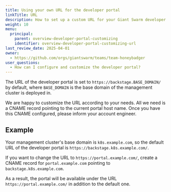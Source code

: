 ```yaml
---
title: Using your own URL for the developer portal
linkTitle: URL
description: How to set up a custom URL for your Giant Swarm developer portal
weight: 10
menu:
  principal:
    parent: overview-developer-portal-customizing
    identifier: overview-developer-portal-customizing-url
last_review_date: 2025-04-01
owner:
  - https://github.com/orgs/giantswarm/teams/team-honeybadger
user_questions:
  - How can I configure and customize the developer portal?
---
```


The URL of the developer portal is set to `https://backstage.BASE_DOMAIN/` by default, where `BASE_DOMAIN` is the base domain of the management cluster is deployed in.

We are happy to customize the URL according to your needs. All we need is a CNAME record pointing to the current portal host name. Once you have this CNAME configured, please inform your account engineer.

## Example

Your management cluster's base domain is `k8s.example.com`, so the default URL of the developer portal is `https://backstage.k8s.example.com/`.

If you want to change the URL to `https://portal.example.com/`, create a CNAME record for `portal.example.com` pointing to `backstage.k8s.example.com`.

As a result, the portal will be available under the URL `https://portal.example.com/` in addition to the default one.
